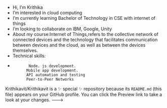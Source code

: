 - Hi, I’m Krithika
-  I’m interested in cloud computing
-  I’m currently  learning Bachelor of Technology in CSE with internet of things
- I’m looking to collaborate on  IBM, Google, Unity
- About my course:Internet of Things,refers to the collective network of connected devices and the technology that facilitates communication between devices and the cloud, as well as between the devices themselves.
- Technical skills:
-            Node. js development.
            Mobile app development. 
            API automation and testing
            Peer-to-Peer Networks
Krithikavit/Krithikavit is a ✨ special ✨ repository because its `README.md` (this file) appears on your GitHub profile.
You can click the Preview link to take a look at your changes.
--->
